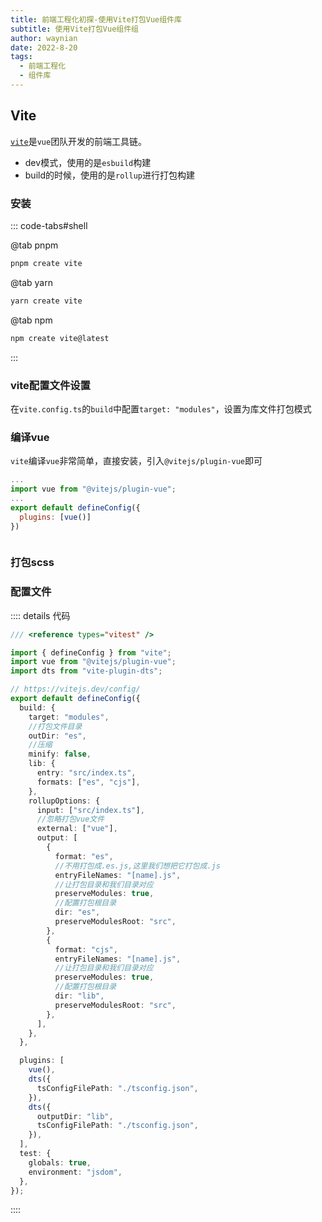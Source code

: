 ```yaml
---
title: 前端工程化初探-使用Vite打包Vue组件库
subtitle: 使用Vite打包Vue组件组
author: waynian
date: 2022-8-20
tags: 
  - 前端工程化
  - 组件库
---
```



## Vite
[`vite`](https://cn.vitejs.dev/guide/)是`vue`团队开发的前端工具链。
- dev模式，使用的是`esbuild`构建
- build的时候，使用的是`rollup`进行打包构建

### 安装

::: code-tabs#shell

@tab pnpm

```bash
pnpm create vite
```

@tab yarn

```bash
yarn create vite
```

@tab npm

```bash
npm create vite@latest
```

:::

### vite配置文件设置
在`vite.config.ts`的`build`中配置`target: "modules"`，设置为库文件打包模式

### 编译vue
`vite`编译`vue`非常简单，直接安装，引入`@vitejs/plugin-vue`即可
```js
...
import vue from "@vitejs/plugin-vue";
...
export default defineConfig({
  plugins: [vue()]
})



```
### 打包scss

### 配置文件
:::: details 代码
```ts
/// <reference types="vitest" />

import { defineConfig } from "vite";
import vue from "@vitejs/plugin-vue";
import dts from "vite-plugin-dts";

// https://vitejs.dev/config/
export default defineConfig({
  build: {
    target: "modules",
    //打包文件目录
    outDir: "es",
    //压缩
    minify: false,
    lib: {
      entry: "src/index.ts",
      formats: ["es", "cjs"],
    },
    rollupOptions: {
      input: ["src/index.ts"],
      //忽略打包vue文件
      external: ["vue"],
      output: [
        {
          format: "es",
          //不用打包成.es.js,这里我们想把它打包成.js
          entryFileNames: "[name].js",
          //让打包目录和我们目录对应
          preserveModules: true,
          //配置打包根目录
          dir: "es",
          preserveModulesRoot: "src",
        },
        {
          format: "cjs",
          entryFileNames: "[name].js",
          //让打包目录和我们目录对应
          preserveModules: true,
          //配置打包根目录
          dir: "lib",
          preserveModulesRoot: "src",
        },
      ],
    },
  },

  plugins: [
    vue(),
    dts({
      tsConfigFilePath: "./tsconfig.json",
    }),
    dts({
      outputDir: "lib",
      tsConfigFilePath: "./tsconfig.json",
    }),
  ],
  test: {
    globals: true,
    environment: "jsdom",
  },
});

```
::::